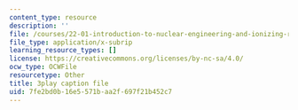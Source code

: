 ```yaml
---
content_type: resource
description: ''
file: /courses/22-01-introduction-to-nuclear-engineering-and-ionizing-radiation-fall-2016/7fe2bd0b16e5571baa2f697f21b452c7_z_xyx-z6arc.vtt
file_type: application/x-subrip
learning_resource_types: []
license: https://creativecommons.org/licenses/by-nc-sa/4.0/
ocw_type: OCWFile
resourcetype: Other
title: 3play caption file
uid: 7fe2bd0b-16e5-571b-aa2f-697f21b452c7
---
```

